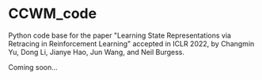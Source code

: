 # CCWM_code
Python code base for the paper "Learning State Representations via Retracing in Reinforcement Learning" accepted in ICLR 2022, by Changmin Yu, Dong Li, Jianye Hao, Jun Wang, and Neil Burgess.

Coming soon...
